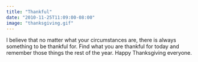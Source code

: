```yaml
---
title: "Thankful"
date: "2010-11-25T11:09:00-08:00"
image: "thanksgiving.gif"
---
```


I believe that no matter what your circumstances are, there is always something to be thankful for. Find what you are thankful for today and remember those things the rest of the year.
Happy Thanksgiving everyone.